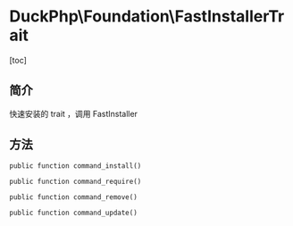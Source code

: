 # DuckPhp\Foundation\FastInstallerTrait
[toc]
## 简介
快速安装的 trait ，调用 FastInstaller

## 方法
    public function command_install()

    public function command_require()

    public function command_remove()

    public function command_update()

